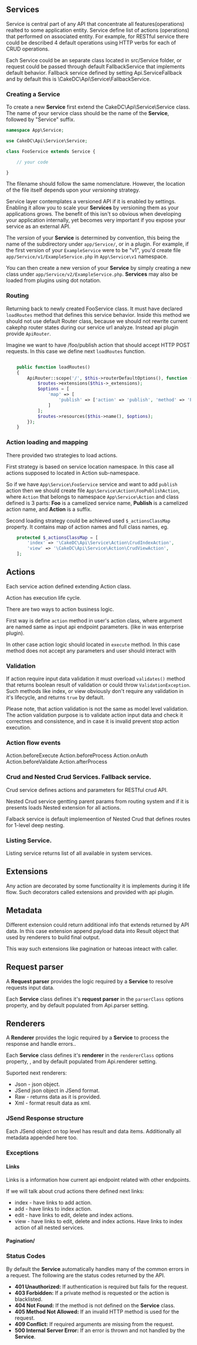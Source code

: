 
## Services 

Service is central part of any API that concentrate all features(operations) realted to some application entity.
Service define list of actions (operations) that performed on associated entity.
For example, for RESTful service there could be described 4 default operations using HTTP verbs for each of CRUD operations.

Each Service could be an separate class located in src/Service folder, or request could be passed through default FallbackService that implements default behavior. 
Fallback service defined by setting Api.ServiceFallback and by default this is \CakeDC\Api\Service\FallbackService.

### Creating a Service


To create a new **Service** first extend the CakeDC\Api\Service\Service class. The name of your service class should be the name of the **Service**, followed by "Service" suffix. 

```php
namespace App\Service;

use CakeDC\Api\Service\Service;

class FooService extends Service {

	// your code

}
```

The filename should follow the same nomenclature. However, the location of the file itself depends upon your *versioning* strategy.

Service layer contemplates a versioned API if it is enabled by settings. Enabling it allow you to scale your **Services** by versioning them as your applications grows. The benefit of this isn't so obvious when developing your application internally, yet becomes very important if you expose your service as an external API.

The *version* of your **Service** is determined by convention, this being the name of the subdirectory under ```app/Service/```, or in a plugin. For example, if the first version of your ```ExampleService``` were to be "v1", you'd create file ```app/Service/v1/ExampleService.php``` in ```App\Service\v1``` namespace.


You can then create a new version of your **Service** by simply creating a new class under ```app/Service/v2/ExampleService.php```. **Services** may also be loaded from plugins using dot notation.

### Routing

Returning back to newly created FooService class. It must have declared ```loadRoutes``` method that defines this service behavior. Inside this method we should not use default Router class, because we should not rewrite current cakephp router states during our service url analyze. Instead api plugin provide ```ApiRouter```.

Imagine we want to have /foo/publish action that should accept HTTP POST requests.
In this case we define next ```loadRoutes``` function.

```php

    public function loadRoutes()
    {
        ApiRouter::scope('/', $this->routerDefaultOptions(), function (RouteBuilder $routes) {
            $routes->extensions($this->_extensions);
            $options = [
                'map' => [
                    'publish' => ['action' => 'publish', 'method' => 'POST', 'path' => ''],
                ]
            ];
            $routes->resources($this->name(), $options);
        });
	}
```

### Action loading and mapping

There provided two strategies to load actions.

First strategy is based on service location namespace.
In this case all actions supposed to located in Action sub-namespace.

So if we have ```App\Service\FooService``` service and want to add ```publish``` action then we should create file ```App\Service\Action\FooPublishAction```, where ```Action``` that belongs to namespace ```App\Service\Action``` and class defined is 3 parts: **Foo** is a camelized service name, **Publish** is a camelized action name, and **Action** is a suffix.

Second loading strategy could be achieved used ``` $_actionsClassMap ``` property. It contains map of action names and full class names, eg.

```php
    protected $_actionsClassMap = [
        'index' => '\CakeDC\Api\Service\Action\CrudIndexAction',
        'view' => '\CakeDC\Api\Service\Action\CrudViewAction',
    ];
```

## Actions

Each service action defined extending Action class.

Action has execution life cycle.

There are two ways to action business logic.

First way is define `action` method in user's action class, where argument are named same as input api endpoint parameters. (like in was enterprise plugin).

In other case action logic should located in `execute` method. In this case method does not accept any parameters and user should interact with 


### Validation

If action require input data validation it must overload ```validates()``` method that returns boolean result of validation or could throw ```ValidationException```. Such methods like index, or view obviously don't require any validation in it's lifecycle, and returns ```true``` by default.

Please note, that action validation is not the same as model level validation. The action validation purpose is to validate action input data and check it correctnes and consistence, and in case it is invalid prevent stop action execution.

### Action flow events

Action.beforeExecute
Action.beforeProcess
Action.onAuth
Action.beforeValidate
Action.afterProcess

### Crud and Nested Crud Services. Fallback service.

Crud service defines actions and parameters for RESTful crud API.

Nested Crud service gentting parent params from routing system and if it is presents loads Nested extension for all actions.

Falback service is default implemeention of Nested Crud that defines routes for 1-level deep nesting.



### Listing Service.

Listing service returns list of all available in system services.

## Extensions

Any action are decorated by some functionality it is implements during it life flow. Such decorators called extensions and provided with api plugin.


## Metadata

Different extension could return additional info that extends returned by API data.
In this case extension append payload data into Result object that used by renderers to build final output.

This way such extensions like pagination or hateoas inteact with caller.

## Request parser

A **Request parser** provides the logic required by a **Service** to resolve requests input data.

Each **Service** class defines it's **request parser** in the ```parserClass``` options property, and by default populated from Api.parser setting.

## Renderers

A **Renderer** provides the logic required by a **Service** to process the response and handle errors..

Each **Service** class defines it's **renderer** in the ```rendererClass``` options property, , and by default populated from Api.renderer setting.

Suported next renderers:

* Json - json object.
* JSend json object in JSend format.
* Raw - returns data as it is provided.
* Xml - format result data as xml.

### JSend Response structure

Each JSend object on top level has result and data items.
Additionally all metadata appended here too.


### Exceptions



#### Links 

Links is a information how current api endpoint related with other endpoints.

If we will talk about crud actions there defined next links:
* index - have links to add action.
* add - have links to index action.
* edit - have links to edit, delete and index actions.
* view - have links to edit, delete and index actions. Have links to index action of all nested services.

#### Pagination/


### Status Codes

By default the **Service** automatically handles many of the common errors in a request. The following are the status codes returned by the API.

* **401 Unauthorized:** If authentication is required but fails for the request.
* **403 Forbidden:** If a private method is requested or the action is blacklisted.
* **404 Not Found:** If the method is not defined on the **Service** class.
* **405 Method Not Allowed:** If an invalid HTTP method is used for the request.
* **409 Conflict:** If required arguments are missing from the request.
* **500 Internal Server Error:** If an error is thrown and not handled by the **Service**.
